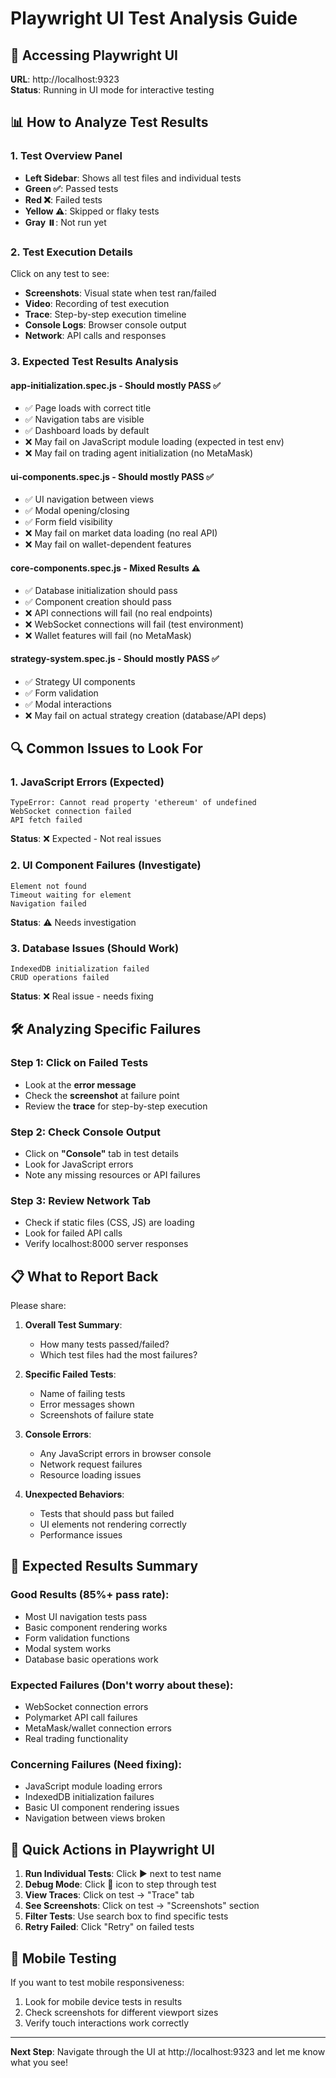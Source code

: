 # Playwright UI Test Analysis Guide

## 🎯 Accessing Playwright UI

**URL**: http://localhost:9323  
**Status**: Running in UI mode for interactive testing

## 📊 How to Analyze Test Results

### 1. **Test Overview Panel**
- **Left Sidebar**: Shows all test files and individual tests
- **Green ✅**: Passed tests
- **Red ❌**: Failed tests  
- **Yellow ⚠️**: Skipped or flaky tests
- **Gray ⏸️**: Not run yet

### 2. **Test Execution Details**
Click on any test to see:
- **Screenshots**: Visual state when test ran/failed
- **Video**: Recording of test execution
- **Trace**: Step-by-step execution timeline
- **Console Logs**: Browser console output
- **Network**: API calls and responses

### 3. **Expected Test Results Analysis**

#### **app-initialization.spec.js** - Should mostly PASS ✅
- ✅ Page loads with correct title
- ✅ Navigation tabs are visible
- ✅ Dashboard loads by default
- ❌ May fail on JavaScript module loading (expected in test env)
- ❌ May fail on trading agent initialization (no MetaMask)

#### **ui-components.spec.js** - Should mostly PASS ✅
- ✅ UI navigation between views
- ✅ Modal opening/closing
- ✅ Form field visibility
- ❌ May fail on market data loading (no real API)
- ❌ May fail on wallet-dependent features

#### **core-components.spec.js** - Mixed Results ⚠️
- ✅ Database initialization should pass
- ✅ Component creation should pass
- ❌ API connections will fail (no real endpoints)
- ❌ WebSocket connections will fail (test environment)
- ❌ Wallet features will fail (no MetaMask)

#### **strategy-system.spec.js** - Should mostly PASS ✅
- ✅ Strategy UI components
- ✅ Form validation
- ✅ Modal interactions
- ❌ May fail on actual strategy creation (database/API deps)

## 🔍 Common Issues to Look For

### 1. **JavaScript Errors** (Expected)
```
TypeError: Cannot read property 'ethereum' of undefined
WebSocket connection failed
API fetch failed
```
**Status**: ❌ Expected - Not real issues

### 2. **UI Component Failures** (Investigate)
```
Element not found
Timeout waiting for element
Navigation failed
```
**Status**: ⚠️ Needs investigation

### 3. **Database Issues** (Should Work)
```
IndexedDB initialization failed
CRUD operations failed
```
**Status**: ❌ Real issue - needs fixing

## 🛠️ Analyzing Specific Failures

### **Step 1: Click on Failed Tests**
- Look at the **error message**
- Check the **screenshot** at failure point
- Review the **trace** for step-by-step execution

### **Step 2: Check Console Output**
- Click on **"Console"** tab in test details
- Look for JavaScript errors
- Note any missing resources or API failures

### **Step 3: Review Network Tab**
- Check if static files (CSS, JS) are loading
- Look for failed API calls
- Verify localhost:8000 server responses

## 📋 What to Report Back

Please share:

1. **Overall Test Summary**:
   - How many tests passed/failed?
   - Which test files had the most failures?

2. **Specific Failed Tests**:
   - Name of failing tests
   - Error messages shown
   - Screenshots of failure state

3. **Console Errors**:
   - Any JavaScript errors in browser console
   - Network request failures
   - Resource loading issues

4. **Unexpected Behaviors**:
   - Tests that should pass but failed
   - UI elements not rendering correctly
   - Performance issues

## 🎯 Expected Results Summary

### **Good Results** (85%+ pass rate):
- Most UI navigation tests pass
- Basic component rendering works
- Form validation functions
- Modal system works
- Database basic operations work

### **Expected Failures** (Don't worry about these):
- WebSocket connection errors
- Polymarket API call failures  
- MetaMask/wallet connection errors
- Real trading functionality

### **Concerning Failures** (Need fixing):
- JavaScript module loading errors
- IndexedDB initialization failures
- Basic UI component rendering issues
- Navigation between views broken

## 🚀 Quick Actions in Playwright UI

1. **Run Individual Tests**: Click ▶️ next to test name
2. **Debug Mode**: Click 🐛 icon to step through test
3. **View Traces**: Click on test → "Trace" tab
4. **See Screenshots**: Click on test → "Screenshots" section
5. **Filter Tests**: Use search box to find specific tests
6. **Retry Failed**: Click "Retry" on failed tests

## 📱 Mobile Testing

If you want to test mobile responsiveness:
1. Look for mobile device tests in results
2. Check screenshots for different viewport sizes
3. Verify touch interactions work correctly

---

**Next Step**: Navigate through the UI at http://localhost:9323 and let me know what you see!